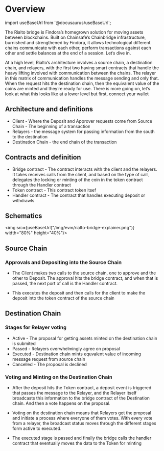 # Overview

import useBaseUrl from '@docusaurus/useBaseUrl';



The Rialto bridge is Findora’s homegrown solution for moving assets between blockchains. Built on Chainsafe’s Chainbridge infrastructure, burnished and strengthened by Findora, it allows technological different chains communicate with each other, perform transactions against each other and settle balances at the end of a session. Let’s dive in.

At a high level, Rialto’s architecture involves a source chain, a destination chain, and relayers, with the first two having smart contracts that handle the heavy lifting involved with communication between the chains. The relayer in this matrix of communication handles the message sending and only that. When the request hits the destination chain, then the equivalent value of the coins are minted and they’re ready for use. There is more going on, let’s look at what this looks like at a lower level but first, connect your wallet




## Architecture and definitions

- Client - Where the Deposit and Approver requests come from
Source Chain - The beginning of a transaction
- Relayers - the message system for passing information from the south to the destination
- Destination Chain - the end chain of the transaction

## Contracts and definition

- Bridge contract - The contract interacts with the client and the relayers. It takes receives calls from the client, and based on the type of call, delegates the locking or minting of the coin in the token contract through the Handler contract
- Token contract - This contract token itsef
- Handler contract - The contract that handles executing deposit or withdrawls

## Schematics

<img src={useBaseUrl("/img/evm/rialto-bridge-explainer.png")} width="80%" height="40%"/>

## Source Chain

### Approvals and Depositing into the Source Chain

 - The Client makes two calls to the source chain, one to approve and the other to Deposit. The approval hits the bridge contract, and when that is passed, the next port of call is the Handler contract. 

 - This executes the deposit and then calls for the client to make the deposit into the token contract of the source chain

## Destination Chain

### Stages for Relayer voting

- Active - The proposal for getting assets minted on the destination chain is submited
- Passed - Relayers overwhelmingly agree on proposal
- Executed - Destination chain mints equvalent value of incoming message request from source chain
- Cancelled -  The proposal is declined


### Voting and Minting on the Destination Chain

 - After the deposit hits the Token contract, a deposit event is triggered that passes the message to the Relayer, and the Relayer itself broadcasts this information to the bridge contract of the Destination chain. And then a vote happens on the proposal.

 - Voting on the destination chain means that Relayers get the proposal and initiate a process where everyone of them votes. With every vote from a relayer, the broadcast status moves through the different stages form active to executed. 

 - The executed stage is passed and finally the bridge calls the handler contract that eventually moves the data to the Token for minting